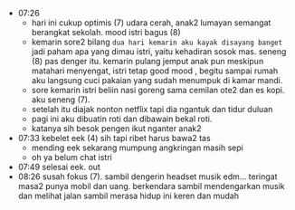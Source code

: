 - 07:26
	- hari ini cukup optimis (7) udara cerah, anak2 lumayan semangat berangkat sekolah. mood istri bagus (8)
	- kemarin sore2 bilang ``dua hari kemarin aku kayak disayang banget`` jadi paham apa yang dimau istri, yaitu kehadiran sosok mas. seneng (8) pas denger itu. kemarin pulang jemput anak pun meskipun matahari menyengat, istri tetap good mood , begitu sampai rumah aku langsung cuci pakaian yang sudah menumpuk di kamar mandi.
	- sore kemarin istri beliin nasi goreng sama cemilan ote2 dan es kopi. aku seneng (7).
	- setelah itu diajak nonton netflix tapi dia ngantuk dan tidur duluan
	- pagi ini aku dibuatin roti dan dibawain bekal roti.
	- katanya sih besok pengen ikut nganter anak2
- 07:33 kebelet eek (4) sih tapi ribet harus bawa2 tas
	- mending eek sekarang mumpung angkringan masih sepi
	- oh ya belum chat istri
- 07:49 selesai eek. out
- 08:26 susah fokus (7). sambil dengerin headset musik edm... teringat masa2 punya mobil dan uang. berkendara sambil mendengarkan musik dan melihat jalan sambil merasa hidup ini keren dan mudah